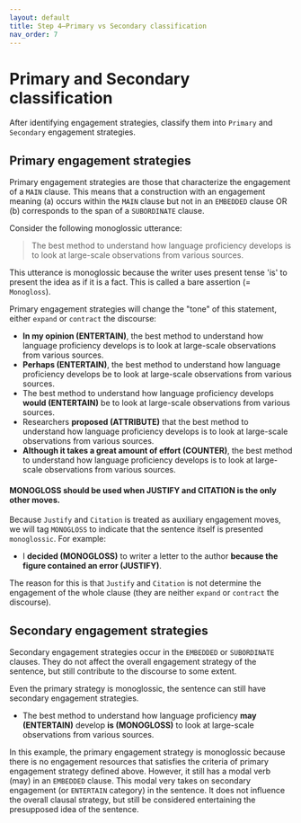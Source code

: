 ```yaml
---
layout: default
title: Step 4–Primary vs Secondary classification
nav_order: 7
---
```


# Primary and Secondary classification

After identifying engagement strategies, classify them into `Primary` and `Secondary` engagement strategies.


## Primary engagement strategies

Primary engagement strategies are those that characterize the engagement of a `MAIN` clause. This means that a construction with an engagement meaning (a) occurs within the `MAIN` clause but not in an `EMBEDDED` clause OR (b) corresponds to the span of a `SUBORDINATE` clause. 

Consider the following monoglossic utterance:

> The best method to understand how language proficiency develops is to look at large-scale observations from various sources.

This utterance is monoglossic because the writer uses present tense 'is' to present the idea as if it is a fact. This is called a bare assertion (= `Monogloss`).

Primary engagement strategies will change the "tone" of this statement, either `expand` or `contract` the discourse:

- **In my opinion (ENTERTAIN)**, the best method to understand how language proficiency develops is to look at large-scale observations from various sources.
- **Perhaps (ENTERTAIN)**, the best method to understand how language proficiency develops be to look at large-scale observations from various sources.
- The best method to understand how language proficiency develops **would (ENTERTAIN)** be to look at large-scale observations from various sources.
- Researchers **proposed (ATTRIBUTE)** that the best method to understand how language proficiency develops is to look at large-scale observations from various sources.
- **Although it takes a great amount of effort (COUNTER)**, the best method to understand how language proficiency develops is to look at large-scale observations from various sources.

#### MONOGLOSS should be used when JUSTIFY and CITATION is the only other moves.

Because `Justify` and `Citation` is treated as auxiliary engagement moves, we will tag `MONOGLOSS` to indicate that the sentence itself is presented `monoglossic`. For example:

- I **decided (MONOGLOSS)** to writer a letter to the author **because the figure contained an error (JUSTIFY)**.

The reason for this is that `Justify` and `Citation` is not determine the engagement of the whole clause (they are neither `expand` or `contract` the discourse).

## Secondary engagement strategies

Secondary engagement strategies occur in the `EMBEDDED` or `SUBORDINATE` clauses. They do not affect the overall engagement strategy of the sentence, but still contribute to the discourse to some extent.

Even the primary strategy is monoglossic, the sentence can still have secondary engagement strategies.

- The best method to understand how language proficiency **may (ENTERTAIN)** develop **is (MONOGLOSS)** to look at large-scale observations from various sources.

In this example, the primary engagement strategy is monoglossic because there is no engagement resources that satisfies the criteria of primary engagement strategy defined above. However, it still has a modal verb (may) in an `EMBEDDED` clause. This modal very takes on secondary engagement (or `ENTERTAIN` category) in the sentence. It does not influence the overall clausal strategy, but still be considered entertaining the presupposed idea of the sentence.
